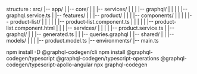 structure :
src/
|-- app/
|   |-- core/
|   |   |-- services/
|   |   |   |-- graphql/
|   |   |   |   |-- graphql.service.ts
|   |-- features/
|   |   |-- product/
|   |   |   |-- components/
|   |   |   |   |-- product-list/
|   |   |   |   |   |-- product-list.component.ts
|   |   |   |   |   |-- product-list.component.html
|   |   |   |-- services/
|   |   |   |   |-- product.service.ts
|   |-- graphql/
|   |   |-- generated.ts
|   |   |-- queries.graphql
|   |-- shared/
|   |   |-- models/
|   |   |   |-- product.model.ts
|-- environments/
|-- main.ts



npm install -D @graphql-codegen/cli
npm install @graphql-codegen/typescript @graphql-codegen/typescript-operations @graphql-codegen/typescript-apollo-angular
npx graphql-codegen
